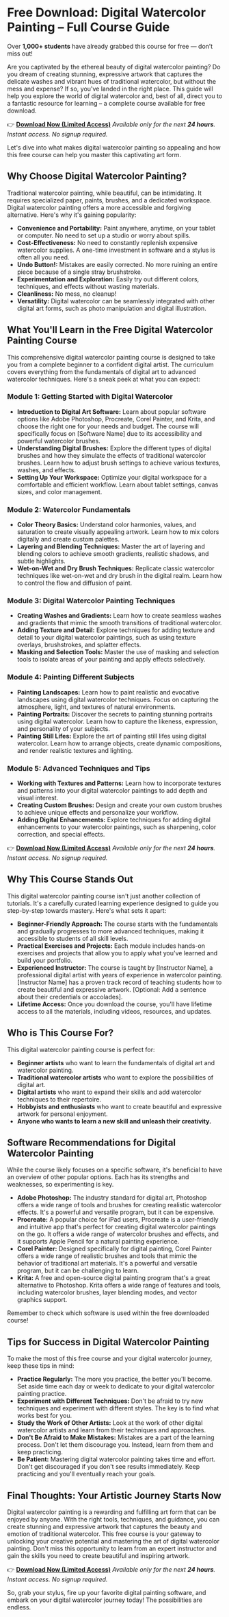 # Free Download: Digital Watercolor Painting – Full Course Guide

Over **1,000+ students** have already grabbed this course for free — don’t miss out!

Are you captivated by the ethereal beauty of digital watercolor painting? Do you dream of creating stunning, expressive artwork that captures the delicate washes and vibrant hues of traditional watercolor, but without the mess and expense? If so, you've landed in the right place. This guide will help you explore the world of digital watercolor and, best of all, direct you to a fantastic resource for learning – a complete course available for free download.

👉 [**Download Now (Limited Access)**](https://udemywork.com/digital-watercolor-painting)
_Available only for the next **24 hours**. Instant access. No signup required._

Let's dive into what makes digital watercolor painting so appealing and how this free course can help you master this captivating art form.

## Why Choose Digital Watercolor Painting?

Traditional watercolor painting, while beautiful, can be intimidating. It requires specialized paper, paints, brushes, and a dedicated workspace. Digital watercolor painting offers a more accessible and forgiving alternative. Here's why it's gaining popularity:

*   **Convenience and Portability:** Paint anywhere, anytime, on your tablet or computer. No need to set up a studio or worry about spills.
*   **Cost-Effectiveness:** No need to constantly replenish expensive watercolor supplies. A one-time investment in software and a stylus is often all you need.
*   **Undo Button!:** Mistakes are easily corrected. No more ruining an entire piece because of a single stray brushstroke.
*   **Experimentation and Exploration:** Easily try out different colors, techniques, and effects without wasting materials.
*   **Cleanliness:** No mess, no cleanup!
*   **Versatility:** Digital watercolor can be seamlessly integrated with other digital art forms, such as photo manipulation and digital illustration.

## What You'll Learn in the Free Digital Watercolor Painting Course

This comprehensive digital watercolor painting course is designed to take you from a complete beginner to a confident digital artist. The curriculum covers everything from the fundamentals of digital art to advanced watercolor techniques. Here's a sneak peek at what you can expect:

### Module 1: Getting Started with Digital Watercolor

*   **Introduction to Digital Art Software:** Learn about popular software options like Adobe Photoshop, Procreate, Corel Painter, and Krita, and choose the right one for your needs and budget. The course will specifically focus on [Software Name] due to its accessibility and powerful watercolor brushes.
*   **Understanding Digital Brushes:** Explore the different types of digital brushes and how they simulate the effects of traditional watercolor brushes. Learn how to adjust brush settings to achieve various textures, washes, and effects.
*   **Setting Up Your Workspace:** Optimize your digital workspace for a comfortable and efficient workflow. Learn about tablet settings, canvas sizes, and color management.

### Module 2: Watercolor Fundamentals

*   **Color Theory Basics:** Understand color harmonies, values, and saturation to create visually appealing artwork. Learn how to mix colors digitally and create custom palettes.
*   **Layering and Blending Techniques:** Master the art of layering and blending colors to achieve smooth gradients, realistic shadows, and subtle highlights.
*   **Wet-on-Wet and Dry Brush Techniques:** Replicate classic watercolor techniques like wet-on-wet and dry brush in the digital realm. Learn how to control the flow and diffusion of paint.

### Module 3: Digital Watercolor Painting Techniques

*   **Creating Washes and Gradients:** Learn how to create seamless washes and gradients that mimic the smooth transitions of traditional watercolor.
*   **Adding Texture and Detail:** Explore techniques for adding texture and detail to your digital watercolor paintings, such as using texture overlays, brushstrokes, and splatter effects.
*   **Masking and Selection Tools:** Master the use of masking and selection tools to isolate areas of your painting and apply effects selectively.

### Module 4: Painting Different Subjects

*   **Painting Landscapes:** Learn how to paint realistic and evocative landscapes using digital watercolor techniques. Focus on capturing the atmosphere, light, and textures of natural environments.
*   **Painting Portraits:** Discover the secrets to painting stunning portraits using digital watercolor. Learn how to capture the likeness, expression, and personality of your subjects.
*   **Painting Still Lifes:** Explore the art of painting still lifes using digital watercolor. Learn how to arrange objects, create dynamic compositions, and render realistic textures and lighting.

### Module 5: Advanced Techniques and Tips

*   **Working with Textures and Patterns:** Learn how to incorporate textures and patterns into your digital watercolor paintings to add depth and visual interest.
*   **Creating Custom Brushes:** Design and create your own custom brushes to achieve unique effects and personalize your workflow.
*   **Adding Digital Enhancements:** Explore techniques for adding digital enhancements to your watercolor paintings, such as sharpening, color correction, and special effects.

👉 [**Download Now (Limited Access)**](https://udemywork.com/digital-watercolor-painting)
_Available only for the next **24 hours**. Instant access. No signup required._

## Why This Course Stands Out

This digital watercolor painting course isn't just another collection of tutorials. It's a carefully curated learning experience designed to guide you step-by-step towards mastery. Here's what sets it apart:

*   **Beginner-Friendly Approach:** The course starts with the fundamentals and gradually progresses to more advanced techniques, making it accessible to students of all skill levels.
*   **Practical Exercises and Projects:** Each module includes hands-on exercises and projects that allow you to apply what you've learned and build your portfolio.
*   **Experienced Instructor:** The course is taught by [Instructor Name], a professional digital artist with years of experience in watercolor painting. [Instructor Name] has a proven track record of teaching students how to create beautiful and expressive artwork. [Optional: Add a sentence about their credentials or accolades].
*   **Lifetime Access:** Once you download the course, you'll have lifetime access to all the materials, including videos, resources, and updates.

## Who is This Course For?

This digital watercolor painting course is perfect for:

*   **Beginner artists** who want to learn the fundamentals of digital art and watercolor painting.
*   **Traditional watercolor artists** who want to explore the possibilities of digital art.
*   **Digital artists** who want to expand their skills and add watercolor techniques to their repertoire.
*   **Hobbyists and enthusiasts** who want to create beautiful and expressive artwork for personal enjoyment.
*   **Anyone who wants to learn a new skill and unleash their creativity.**

## Software Recommendations for Digital Watercolor Painting

While the course likely focuses on a specific software, it's beneficial to have an overview of other popular options. Each has its strengths and weaknesses, so experimenting is key.

*   **Adobe Photoshop:** The industry standard for digital art, Photoshop offers a wide range of tools and brushes for creating realistic watercolor effects. It's a powerful and versatile program, but it can be expensive.
*   **Procreate:** A popular choice for iPad users, Procreate is a user-friendly and intuitive app that's perfect for creating digital watercolor paintings on the go. It offers a wide range of watercolor brushes and effects, and it supports Apple Pencil for a natural painting experience.
*   **Corel Painter:** Designed specifically for digital painting, Corel Painter offers a wide range of realistic brushes and tools that mimic the behavior of traditional art materials. It's a powerful and versatile program, but it can be challenging to learn.
*   **Krita:** A free and open-source digital painting program that's a great alternative to Photoshop. Krita offers a wide range of features and tools, including watercolor brushes, layer blending modes, and vector graphics support.

Remember to check which software is used within the free downloaded course!

## Tips for Success in Digital Watercolor Painting

To make the most of this free course and your digital watercolor journey, keep these tips in mind:

*   **Practice Regularly:** The more you practice, the better you'll become. Set aside time each day or week to dedicate to your digital watercolor painting practice.
*   **Experiment with Different Techniques:** Don't be afraid to try new techniques and experiment with different styles. The key is to find what works best for you.
*   **Study the Work of Other Artists:** Look at the work of other digital watercolor artists and learn from their techniques and approaches.
*   **Don't Be Afraid to Make Mistakes:** Mistakes are a part of the learning process. Don't let them discourage you. Instead, learn from them and keep practicing.
*   **Be Patient:** Mastering digital watercolor painting takes time and effort. Don't get discouraged if you don't see results immediately. Keep practicing and you'll eventually reach your goals.

## Final Thoughts: Your Artistic Journey Starts Now

Digital watercolor painting is a rewarding and fulfilling art form that can be enjoyed by anyone. With the right tools, techniques, and guidance, you can create stunning and expressive artwork that captures the beauty and emotion of traditional watercolor. This free course is your gateway to unlocking your creative potential and mastering the art of digital watercolor painting. Don't miss this opportunity to learn from an expert instructor and gain the skills you need to create beautiful and inspiring artwork.

👉 [**Download Now (Limited Access)**](https://udemywork.com/digital-watercolor-painting)
_Available only for the next **24 hours**. Instant access. No signup required._

So, grab your stylus, fire up your favorite digital painting software, and embark on your digital watercolor journey today! The possibilities are endless.
